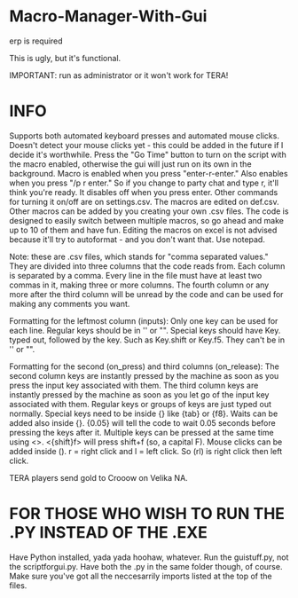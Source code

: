 # Macro-Manager-With-Gui
erp is required


This is ugly, but it's functional.

IMPORTANT: run as administrator or it won't work for TERA!

# INFO

Supports both automated keyboard presses and automated mouse clicks. Doesn't detect your mouse clicks yet - 
this could be added in the future if I decide it's worthwhile.
Press the "Go Time" button to turn on the script with the macro enabled, otherwise the gui will just run on its own in the background.
Macro is enabled when you press "enter-r-enter."
Also enables when you press "/p r enter." So if you change to party chat and type r, it'll think you're ready.
It disables off when you press enter.
Other commands for turning it on/off are on settings.csv.
The macros are edited on def.csv. Other macros can be added by you creating your own .csv files.
The code is designed to easily switch between multiple macros, so go ahead and make up to 10 of them and have fun.
Editing the macros on excel is not advised because it'll try to autoformat - and you don't want that. Use notepad.

Note: these are .csv files, which stands for "comma separated values." They are divided into three 
columns that the code reads from. Each column is separated by a comma. Every line in the file must
have at least two commas in it, making three or more columns. The fourth column or any more after the
third column will be unread by the code and can be used for making any comments you want.

Formatting for the leftmost column (inputs):
Only one key can be used for each line.
Regular keys should be in '' or "".
Special keys should have Key. typed out, followed by the key. Such as Key.shift or Key.f5. They can't be in '' or "".

Formatting for the second (on_press) and third columns (on_release):
The second column keys are instantly pressed by the machine as soon as you press the input key associated with them.
The third column keys are instantly pressed by the machine as soon as you let go of the input key associated with them.
Regular keys or groups of keys are just typed out normally.
Special keys need to be inside {} like {tab} or {f8}.
Waits can be added also inside {}. {0.05} will tell the code to wait 0.05 seconds before pressing the keys after it.
Multiple keys can be pressed at the same time using <>. <{shift}f> will press shift+f (so, a capital F).
Mouse clicks can be added inside (). r = right click and l = left click. So (rl) is right click then left click.

TERA players send gold to Crooow on Velika NA.

# FOR THOSE WHO WISH TO RUN THE .PY INSTEAD OF THE .EXE
Have Python installed, yada yada hoohaw, whatever. Run the guistuff.py, not the scriptforgui.py. Have both the .py in the same folder though, of course. Make sure you've got all the neccesarrily imports listed at the top of the files.

